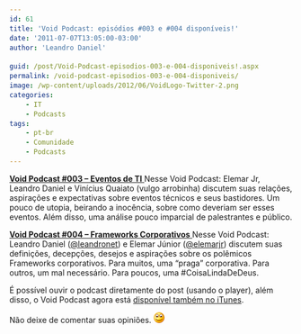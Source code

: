```yaml
---
id: 61
title: 'Void Podcast: episódios #003 e #004 disponíveis!'
date: '2011-07-07T13:05:00-03:00'
author: 'Leandro Daniel'

guid: /post/Void-Podcast-episodios-003-e-004-disponiveis!.aspx
permalink: /void-podcast-episodios-003-e-004-disponiveis/
image: /wp-content/uploads/2012/06/VoidLogo-Twitter-2.png
categories:
    - IT
    - Podcasts
tags:
    - pt-br
    - Comunidade
    - Podcasts
---
```


[**Void Podcast #003 – Eventos de TI**  ](http://voidpodcast.com/2011/06/28/void-podcast-003-eventos-de-ti/)Nesse Void Podcast: Elemar Jr, Leandro Daniel e Vinícius Quaiato (vulgo arrobinha) discutem suas relações, aspirações e expectativas sobre eventos técnicos e seus bastidores. Um pouco de utopia, beirando a inocência, sobre como deveriam ser esses eventos. Além disso, uma análise pouco imparcial de palestrantes e público.

[**Void Podcast #004 – Frameworks Corporativos**  ](http://voidpodcast.com/2011/07/05/void-podcast-004-frameworks-corporativos/)Nesse Void Podcast: Leandro Daniel ([@leandronet](http://twitter.com/leandronet)) e Elemar Júnior ([@elemarjr](http://twitter.com/leandronet)) discutem suas definições, decepções, desejos e aspirações sobre os polêmicos Frameworks corporativos. Para muitos, uma “praga” corporativa. Para outros, um mal necessário. Para poucos, uma #CoisaLindaDeDeus.

É possível ouvir o podcast diretamente do post (usando o player), além disso, o Void Podcast agora está [disponível também no iTunes](http://itunes.apple.com/br/podcast/void-podcast/id443186480).

Não deixe de comentar suas opiniões. ![Alegre](/assets/pics/wlEmoticon-smile_6.png)
